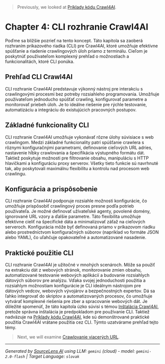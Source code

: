 > Previously, we looked at [Príklady kódu Crawl4AI](03_príklady-kódu-crawl4ai.md).

# Chapter 4: CLI rozhranie Crawl4AI
Poďme sa bližšie pozrieť na tento koncept. Táto kapitola sa zaoberá rozhraním príkazového riadka (CLI) pre Crawl4AI, ktoré umožňuje efektívne spúšťanie a riadenie crawlingových úloh priamo z terminálu. Cieľom je poskytnúť používateľom komplexný prehľad o možnostiach a funkcionalitách, ktoré CLI ponúka.
## Prehľad CLI Crawl4AI
CLI rozhranie Crawl4AI predstavuje výkonný nástroj pre interakciu s crawlingovými procesmi bez potreby rozsiahleho programovania. Umožňuje používateľom jednoducho spúšťať crawling, konfigurovať parametre a monitorovať priebeh úloh. Je to ideálne riešenie pre rýchle testovanie, automatizáciu a integráciu do existujúcich pracovných postupov.
## Základné funkcionality CLI
CLI rozhranie Crawl4AI umožňuje vykonávať rôzne úlohy súvisiace s web crawlingom. Medzi základné funkcionality patrí spúšťanie crawlera s rôznymi konfiguračnými parametrami, definovanie cieľových URL adries, nastavenie hĺbky crawlovania a špecifikácia výstupného formátu dát. Taktiež poskytuje možnosti pre filtrovanie obsahu, manipuláciu s HTTP hlavičkami a konfiguráciu proxy serverov. Všetky tieto funkcie sú navrhnuté tak, aby poskytovali maximálnu flexibilitu a kontrolu nad procesom web crawlingu.
## Konfigurácia a prispôsobenie
CLI rozhranie Crawl4AI podporuje rozsiahle možnosti konfigurácie, čo umožňuje prispôsobiť crawlingový proces presne podľa potrieb používateľa. Je možné definovať užívateľské agenty, povolené domény, ignorované URL vzory a ďalšie parametre. Táto flexibilita umožňuje efektívne cieliť na špecifické dáta a minimalizovať záťaž na cieľových serveroch. Konfigurácia môže byť definovaná priamo v príkazovom riadku alebo prostredníctvom konfiguračných súborov (napríklad vo formáte JSON alebo YAML), čo uľahčuje opakovateľné a automatizované nasadenie.
## Praktické použitie CLI
CLI rozhranie Crawl4AI je užitočné v mnohých scenároch. Môže sa použiť na extrakciu dát z webových stránok, monitorovanie zmien obsahu, automatizované testovanie webových aplikácií a budovanie rozsiahlych dátových súborov pre analýzu. Vďaka svojej jednoduchosti použitia a rozsiahlym možnostiam konfigurácie je CLI ideálnym nástrojom pre dátových vedcov, webových vývojárov a bezpečnostných expertov. Dá sa ľahko integrovať do skriptov a automatizovaných procesov, čo umožňuje vytvárať komplexné riešenia pre zber a spracovanie webových dát.
Je dôležité spomenúť, že táto kapitola úzko súvisí s témou [Inštalácia Crawl4AI](02_inštalácia-crawl4ai.md), pretože správna inštalácia je predpokladom pre používanie CLI. Taktiež nadväzuje na [Príklady kódu Crawl4AI](03_príklady-kódu-crawl4ai.md), kde sú demonštrované praktické použitia Crawl4AI vrátane použitia cez CLI.
Týmto uzatvárame prehľad tejto témy.

> Next, we will examine [Crawlovanie viacerých URL](05_crawlovanie-viacerých-url.md).


---

*Generated by [SourceLens AI](https://github.com/openXFlow/sourceLensAI) using LLM: `gemini` (cloud) - model: `gemini-2.0-flash` | Target Language: `slovak`*